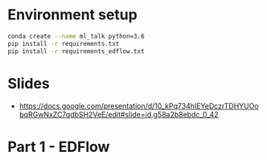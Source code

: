 # Environment setup
```bash
conda create --name ml_talk python=3.6
pip install -r requirements.txt
pip install -r requirements_edflow.txt

```

# Slides 

* https://docs.google.com/presentation/d/10_kPq734hIEYeDczrTDHYUOobqRGwNxZC7qdbSH2VeE/edit#slide=id.g58a2b8ebdc_0_42

# Part 1 - EDFlow

